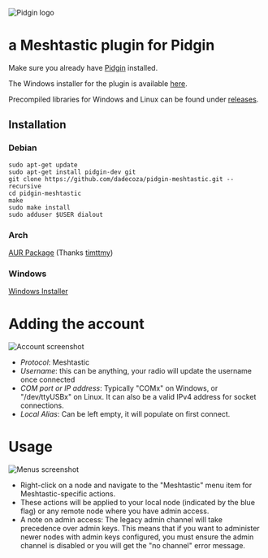 ![Pidgin logo](https://raw.githubusercontent.com/dadecoza/pidgin-meshtastic/refs/heads/main/nsis/pidgin-meshtastic.ico)

# a Meshtastic plugin for Pidgin

Make sure you already have [Pidgin](https://pidgin.im/install/) installed.

The Windows installer for the plugin is available [here](https://dade.co.za/pidgin-meshtastic-0.1.3-alpha.exe).

Precompiled libraries for Windows and Linux can be found under [releases](https://github.com/dadecoza/pidgin-meshtastic/releases).


## Installation

### Debian
```shell
sudo apt-get update
sudo apt-get install pidgin-dev git
git clone https://github.com/dadecoza/pidgin-meshtastic.git --recursive
cd pidgin-meshtastic
make
sudo make install
sudo adduser $USER dialout
 ```

### Arch
[AUR Package](https://aur.archlinux.org/packages/pidgin-meshtastic-git) (Thanks [timttmy](https://github.com/timttmy))

### Windows
[Windows Installer](https://dade.co.za/pidgin-meshtastic-0.1.3-alpha.exe)

# Adding the account
![Account screenshot](https://dade.co.za/images/account.png)
* *Protocol*: Meshtastic
* *Username*: this can be anything, your radio will update the username once connected
* *COM port or IP address*: Typically "COMx" on Windows, or "/dev/ttyUSBx" on Linux. It can also be a valid IPv4 address for socket connections.
* *Local Alias*: Can be left empty, it will populate on first connect.

# Usage
![Menus screenshot](https://dade.co.za/images/menus.png)
* Right-click on a node and navigate to the "Meshtastic" menu item for Meshtastic-specific actions.
* These actions will be applied to your local node (indicated by the blue flag) or any remote node where you have admin access.
* A note on admin access: The legacy admin channel will take precedence over admin keys. This means that if you want to administer newer nodes with admin keys configured, you must ensure the admin channel is disabled or you will get the "no channel" error message.



